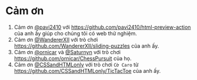 # Cảm ơn
1. Cảm ơn [@pavi2410](https://github.com/pavi2410) với https://github.com/pavi2410/html-preview-action của anh ấy giúp cho chúng tôi có web thử nghiệm.
2. Cảm ơn [@WandererXII](https://github.com/WandererXII) với trò chơi https://github.com/WandererXII/sliding-puzzles của anh ấy.
3. Cảm ơn [@ornicar](https://github.com/ornicar) và [@Saturnyn](https://github.com/Saturnyn) với trò chơi https://github.com/ornicar/ChessPursuit của họ.
4. Cảm ơn [@CSSandHTMLonly](https://github.com/CSSandHTMLonly) với trò chơi `Cờ Caro` từ https://github.com/CSSandHTMLonly/TicTacToe của anh ấy.